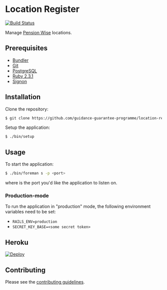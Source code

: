 # Location Register

[![Build Status](https://travis-ci.org/guidance-guarantee-programme/location-register.svg?branch=master)](https://travis-ci.org/guidance-guarantee-programme/location-register)

Manage [Pension Wise] locations.


## Prerequisites

* [Bundler]
* [Git]
* [PostgreSQL]
* [Ruby 2.3.1][Ruby]
* [Signon]


## Installation

Clone the repository:

```sh
$ git clone https://github.com/guidance-guarantee-programme/location-register.git
```

Setup the application:

```sh
$ ./bin/setup
```

## Usage

To start the application:

```sh
$ ./bin/foreman s -p <port>
```

where <port> is the port you'd like the application to listen on.

### Production-mode

To run the application in "production" mode, the following environment variables need to be set:

* `RAILS_ENV=production`
* `SECRET_KEY_BASE=<some secret token>`

## Heroku

[![Deploy](https://www.herokucdn.com/deploy/button.png)](https://heroku.com/deploy)


## Contributing

Please see the [contributing guidelines](/CONTRIBUTING.md).

[bundler]: http://bundler.io
[git]: http://git-scm.com
[heroku]: https://www.heroku.com
[pension wise]: https://www.pensionwise.gov.uk          
[postgresql]: http://www.postgresql.org
[ruby]: http://www.ruby-lang.org/en
[signon]: https://github.com/guidance-guarantee-programme/signonotron2
